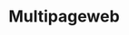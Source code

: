 # Multipageweb
<!DOCTYPE html>
<html lang="en">
<head>
    <link rel="stylesheet" href="mystyle.css">
    <title>About me and my hobbies!</title> 
    <style>

    </style>
</head>
<body>
    <h1 style="background-color:rgb(0, 142, 54)">This is a heading</h1>
    <p>This is a paragraph. My name is Hamzah, and I am 14 years old. I am in acs amman and I like to play football. </p>
    <p>Click <a href="https://www.realmadrid.com/en">here</a> to visit Real Madrid website.</p>
    <h2> Thank you for paying attention to my website, I am a beginner at this and I am trying my best to do good.</h2>

</body>
</html>
